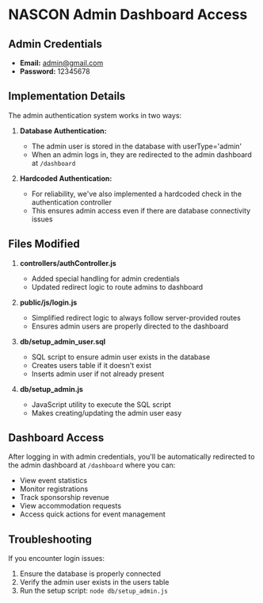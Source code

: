 # NASCON Admin Dashboard Access

## Admin Credentials
- **Email:** admin@gmail.com
- **Password:** 12345678

## Implementation Details

The admin authentication system works in two ways:

1. **Database Authentication:** 
   - The admin user is stored in the database with userType='admin'
   - When an admin logs in, they are redirected to the admin dashboard at `/dashboard`

2. **Hardcoded Authentication:**
   - For reliability, we've also implemented a hardcoded check in the authentication controller
   - This ensures admin access even if there are database connectivity issues

## Files Modified

1. **controllers/authController.js**
   - Added special handling for admin credentials
   - Updated redirect logic to route admins to dashboard

2. **public/js/login.js** 
   - Simplified redirect logic to always follow server-provided routes
   - Ensures admin users are properly directed to the dashboard

3. **db/setup_admin_user.sql**
   - SQL script to ensure admin user exists in the database
   - Creates users table if it doesn't exist
   - Inserts admin user if not already present

4. **db/setup_admin.js**
   - JavaScript utility to execute the SQL script
   - Makes creating/updating the admin user easy

## Dashboard Access

After logging in with admin credentials, you'll be automatically redirected to the admin dashboard at `/dashboard` where you can:

- View event statistics 
- Monitor registrations
- Track sponsorship revenue
- View accommodation requests
- Access quick actions for event management

## Troubleshooting

If you encounter login issues:
1. Ensure the database is properly connected
2. Verify the admin user exists in the users table
3. Run the setup script: `node db/setup_admin.js` 
